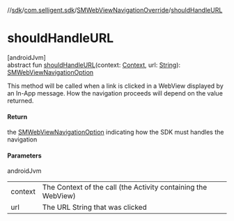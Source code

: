 //[sdk](../../../index.md)/[com.selligent.sdk](../index.md)/[SMWebViewNavigationOverride](index.md)/[shouldHandleURL](should-handle-u-r-l.md)

# shouldHandleURL

[androidJvm]\
abstract fun [shouldHandleURL](should-handle-u-r-l.md)(context: [Context](https://developer.android.com/reference/kotlin/android/content/Context.html), url: [String](https://developer.android.com/reference/kotlin/java/lang/String.html)): [SMWebViewNavigationOption](../-s-m-web-view-navigation-option/index.md)

This method will be called when a link is clicked in a WebView displayed by an In-App message. How the navigation proceeds will depend on the value returned.

#### Return

the [SMWebViewNavigationOption](../-s-m-web-view-navigation-option/index.md) indicating how the SDK must handles the navigation

#### Parameters

androidJvm

| | |
|---|---|
| context | The Context of the call (the Activity containing the WebView) |
| url | The URL String that was clicked |
